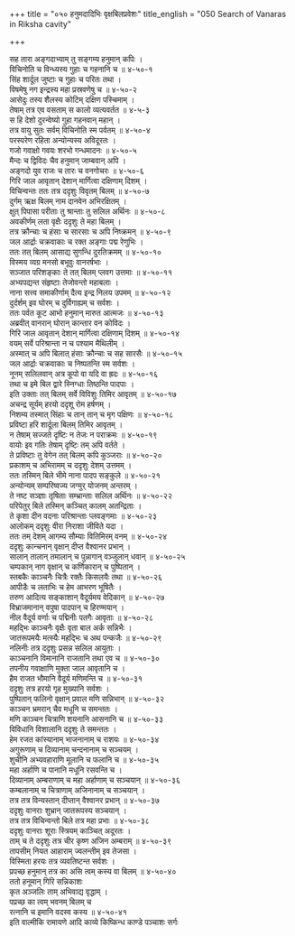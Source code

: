 +++
title = "०५० हनुमदादिभिः वृक्षबिलप्रवेशः"
title_english = "050 Search of Vanaras in Riksha cavity"

+++
<div class="audioEmbed"  caption="श्रीराम-हरिसीताराममूर्ति-घनपाठिभ्यां वचनम्" src="https://archive.org/download/Ramayana-recitation-Sriram-harisItArAmamUrti-Ghanapaati-v2/Kanda_4/Kanda_4_KSK-050-Rukshabila_Praveshaha_.mp3"></div>

सह तारा अङ्गदाभ्याम् तु सङ्गम्य हनुमान् कपिः ।  
विचिनोति च विन्ध्यस्य गुहाः च गहनानि च ॥ ४-५०-१  
सिंह शार्दूल जुष्टाः च गुहाः च परितः तथा ।  
विषमेषु नग इन्द्रस्य महा प्रस्रवणेषु च ॥ ४-५०-२  
आसेदुः तस्य शैलस्य कोटिम् दक्षिण पस्चिमाम् ।  
तेषाम् तत्र एव वसताम् स कालो व्यत्यवर्तत ॥ ४-५-३  
स हि देशो दुरन्वेष्यो गुहा गहनवान् महान् ।  
तत्र वायु सुतः सर्वम् विचिनोति स्म पर्वतम् ॥ ४-५०-४  
परस्परेण रहिता अन्योन्यस्य अविदूरतः ।  
गजो गवाक्षो गवयः शरभो गन्धमादनः ॥ ४-५०-५  
मैन्दः च द्विविदः चैव हनुमान् जाम्बवान् अपि ।  
अङ्गदो युव राजः च तारः च वनगोचरः ॥ ४-५०-६  
गिरि जाल आवृतान् देशान् मार्गित्वा दक्षिणाम् दिशम् ।  
विचिन्वन्तः ततः तत्र ददृशुः विवृतम् बिलम् ॥ ४-५०-७  
दुर्गम् ऋक्ष बिलम् नाम दानवेन अभिरक्षितम् ।  
क्षुत् पिपासा परीताः तु श्रान्ताः तु सलिल अर्थिनः ॥ ४-५०-८  
अवकीर्णम् लता वृक्षैः ददृशुः ते महा बिलम् ।  
तत्र क्रौन्चाः च हंसाः च सारसाः च अपि निष्क्रमन् ॥ ४-५०-९  
जल आर्द्राः चक्रवाकाः च रक्त अङ्गाः पद्म रेणुभिः ।  
ततः तत् बिलम् आसाद्य सुगन्धि दुरतिक्रमम् ॥ ४-५०-१०  
विस्मय व्यग्र मनसो बभूवुः वानरर्षभाः ।  
सञ्जात परिशङ्काः ते तत् बिलम् प्लवग उत्तमाः ॥ ४-५०-११  
अभ्यपद्यन्त संहृष्टाः तेजोवन्तो महाबलाः ।  
नाना सत्त्व समाकीर्णाम् दैत्य इन्द्र निलय उपमम् ॥ ४-५०-१२  
दुर्दर्शम् इव घोरम् च दुर्विगाह्यम् च सर्वशः ।  
ततः पर्वत कूट आभो हनुमान् मारुत आत्मजः ॥ ४-५०-१३  
अब्रवीत् वानरान् घोरान् कान्तार वन कोविदः ।  
गिरि जाल आवृतान् देशान् मार्गित्वा दक्षिणाम् दिशम् ॥ ४-५०-१४  
वयम् सर्वे परिश्रान्ता न च पश्याम मैथिलीम् ।  
अस्मात् च अपि बिलात् हंसाः क्रौन्चाः च सह सारसैः ॥ ४-५०-१५  
जल आर्द्राः चक्रवाकाः च निष्पतन्ति स्म सर्वशः ।  
नूनम् सलिलवान् अत्र कूपो वा यदि वा ह्रदः ॥ ४-५०-१६  
तथा च इमे बिल द्वारे स्निग्धाः तिष्ठन्ति पादपाः ।  
इति उक्ताः तत् बिलम् सर्वे विविशुः तिमिर आवृतम् ॥ ४-५०-१७  
अचन्द्र सूर्यम् हरयो ददृशू रोम हर्षणम् ।  
निशम्य तस्मात् सिंहाः च तान् तान् च मृग पक्षिणः ॥ ४-५०-१८  
प्रविष्टा हरि शार्दूला बिलम् तिमिर आवृतम् ।  
न तेषाम् सज्जते दृष्टिः न तेजः न पराक्रमः ॥ ४-५०-१९  
वायोः इव गतिः तेषाम् दृष्टिः तम् अपि वर्तते ।  
ते प्रविष्टाः तु वेगेन तत् बिलम् कपि कुञ्जराः ॥ ४-५०-२०  
प्रकाशम् च अभिरामम् च ददृशुः देशम् उत्तमम् ।  
ततः तस्मिन् बिले भीमे नाना पादप सङ्कुले ॥ ४-५०-२१  
अन्योन्यम् सम्परिष्वज्य जग्मुर् योजनम् अन्तरम् ।  
ते नष्ट सञ्ज्ञाः तृषिताः सम्भ्रान्ताः सलिल अर्थिनः ॥ ४-५०-२२  
परिपेतुर् बिले तस्मिन् कञ्चित् कालम् अतन्द्रिताः ।  
ते कृशा दीन वदनाः परिश्रान्ताः प्लवङ्गमाः ॥ ४-५०-२३  
आलोकम् ददृशुः वीरा निराशा जीविते यदा ।  
ततः तम् देशम् आगम्य सौम्याः वितिमिरम् वनम् ॥ ४-५०-२४  
ददृशुः कान्चनान् वृक्षान् दीप्त वैश्वानर प्रभान् ।  
सालान् तालान् तमालान् च पुन्नागान् वञ्जुलान् धवान् ॥ ४-५०-२५  
चम्पकान् नाग वृक्षान् च कर्णिकारान् च पुष्पितान् ।  
स्तबकैः काञ्चनैः चित्रैः रक्तैः किसलयैः तथा ॥ ४-५०-२६  
आपीडैः च लताभिः च हेम आभरण भूषितैः ।  
तरुण आदित्य सङ्काशान् वैदूर्यमय वेदिकान् ॥ ४-५०-२७  
विभ्राजमानान् वपुषा पादपान् च हिरण्मयान् ।  
नील वैदूर्य वर्णाः च पद्मिनीः पतगैः आवृताः ॥ ४-५०-२८  
महद्भिः काञ्चनैः वृक्षैः वृता बाल अर्क सन्निभैः ।  
जातरूपमयैः मत्स्यैः महद्भिः च अथ पन्कजैः ॥ ४-५०-२९  
नलिनीः तत्र ददृशुः प्रसन्न सलिल आयुताः ।  
काञ्चनानि विमानानि राजतानि तथा एव च ॥ ४-५०-३०  
तपनीय गवाक्षाणि मुक्ता जाल आवृतानि च ।  
हैम राजत भौमानि वैदूर्य मणिमन्ति च ॥ ४-५०-३१  
ददृशुः तत्र हरयो गृह मुख्यानि सर्वशः ।  
पुष्पितान् फलिनो वृक्षान् प्रवाल मणि सन्निभान् ॥ ४-५०-३२  
काञ्चन भ्रमरान् चैव मधूनि च समन्ततः ।  
मणि काञ्चन चित्राणि शयनानि आसनानि च ॥ ४-५०-३३  
विविधानि विशालानि ददृशुः ते समन्ततः ।  
हेम रजत कांस्यानाम् भाजनानाम् च राशयः ॥ ४-५०-३४  
अगुरूणाम् च दिव्यानाम् चन्दनानाम् च सञ्चयम् ।  
शुचीनि अभ्यवहाराणि मूलानि च फलानि च ॥ ४-५०-३५  
महा अर्हाणि च पानानि मधूनि रसवन्ति च ।  
दिव्यानाम् अम्बराणाम् च महा अर्हाणाम् च सञ्चयान् ॥ ४-५०-३६  
कम्बलानाम् च चित्राणाम् अजिनानाम् च सञ्चयान् ।  
तत्र तत्र विन्यस्तान् दीप्तान् वैश्वानर प्रभान् ॥ ४-५०-३७  
ददृशुः वानराः शुभ्रान् जातरूपस्य सञ्चयान् ।  
तत्र तत्र विचिन्वन्तो बिले तत्र महा प्रभाः ॥ ४-५०-३८  
ददृशुः वानराः शूराः स्त्रियम् काञ्चित् अदूरतः ।  
ताम् च ते ददृशुः तत्र चीर कृष्ण अजिन अम्बराम् ॥ ४-५०-३९  
तापसीम् नियत आहाराम् ज्वलन्तीम् इव तेजसा ।  
विस्मिता हरयः तत्र व्यवतिष्टन्त सर्वशः ।  
प्रपच्छ हनुमान् तत्र का असि त्वम् कस्य वा बिलम् ॥ ४-५०-४०  
ततो हनूमान् गिरि सन्निकाशः  
कृत अञ्जलिः ताम् अभिवाद्य वृद्धाम् ।  
पप्रच्छ का त्वम् भवनम् बिलम् च  
रत्नानि च इमानि वदस्व कस्य ॥ ४-५०-४१  
इति वाल्मीकि रामायणे आदि काव्ये किष्किन्ध काण्डे पञ्चाशः सर्गः